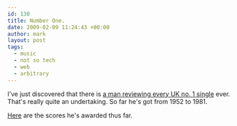 ```yaml
---
id: 130
title: Number One.
date: 2009-02-09 11:24:43 +00:00
author: mark
layout: post
tags:
  - music
  - not so tech
  - web
  - arbitrary
---
```

I've just discovered that there is [a man reviewing every UK no. 1 single](http://freakytrigger.co.uk/popular/) ever. That's really quite an undertaking. So far he's got from 1952 to 1981.

[Here](http://freakytrigger.co.uk/populist/) are the scores he's awarded thus far.
